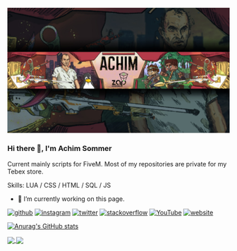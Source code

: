 ![FiveM Script Tutorial YouTuber](https://github.com/Achim-Sommer/Achim-Sommer/blob/main/revision.jpg)

### Hi there 👋, I'm Achim Sommer

Current mainly scripts for FiveM. Most of my repositories are private for my Tebex store. 

Skills: LUA / CSS / HTML / SQL / JS

- 🔭 I’m currently working on this page. 


[<img src='https://cdn.jsdelivr.net/npm/simple-icons@3.0.1/icons/github.svg' alt='github' height='40'>](https://github.com/Achim-Sommer)  [<img src='https://cdn.jsdelivr.net/npm/simple-icons@3.0.1/icons/instagram.svg' alt='instagram' height='40'>](https://www.instagram.com/achim.sommer/)  [<img src='https://cdn.jsdelivr.net/npm/simple-icons@3.0.1/icons/twitter.svg' alt='twitter' height='40'>](https://twitter.com/GermanGamingYT)  [<img src='https://cdn.jsdelivr.net/npm/simple-icons@3.0.1/icons/stackoverflow.svg' alt='stackoverflow' height='40'>](https://stackoverflow.com/users/Achim-Sommer)  [<img src='https://cdn.jsdelivr.net/npm/simple-icons@3.0.1/icons/youtube.svg' alt='YouTube' height='40'>](https://www.youtube.com/channel/UCJRVHx9owERZiRu5hcI_JLA)  [<img src='https://cdn.jsdelivr.net/npm/simple-icons@3.0.1/icons/icloud.svg' alt='website' height='40'>](https://forum.achimsommer.com)  



[![Anurag's GitHub stats](https://github-readme-stats.vercel.app/api?username=Achim-Sommer&theme=tokyonight)](https://github.com/anuraghazra/github-readme-stats)


<a href="https://github.com/anuraghazra/github-readme-stats">
  <img align="center" src="https://github-readme-stats.vercel.app/api/pin/?username=Achim-Sommer&repo=github-readme-stats" />
</a>
<a href="https://github.com/anuraghazra/convoychat">
  <img align="center" src="https://github-readme-stats.vercel.app/api/pin/?username=Achim-Sommer&repo=convoychat" />
</a>

<!--
**Achim-Sommer/Achim-Sommer** is a ✨ _special_ ✨ repository because its `README.md` (this file) appears on your GitHub profile.

Here are some ideas to get you started:

- 🔭 I’m currently working on ...
- 🌱 I’m currently learning ...
- 👯 I’m looking to collaborate on ...
- 🤔 I’m looking for help with ...
- 💬 Ask me about ...
- 📫 How to reach me: ...
- 😄 Pronouns: ...
- ⚡ Fun fact: ...
-->
